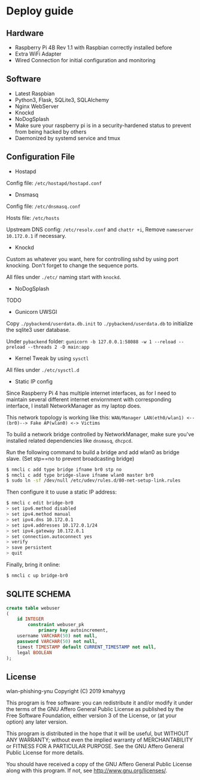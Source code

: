 # Deploy guide

## Hardware

- Raspberry Pi 4B Rev 1.1 with Raspbian correctly installed before
- Extra WiFi Adapter
- Wired Connection for initial configuration and monitoring

## Software

- Latest Raspbian
- Python3, Flask, SQLite3, SQLAlchemy
- Nginx WebServer
- Knockd
- NoDogSplash
- Make sure your raspberry pi is in a security-hardened status to prevent from being hacked by others
- Daemonized by systemd service and tmux

## Configuration File

- Hostapd

Config file: `/etc/hostapd/hostapd.conf`

- Dnsmasq

Config file: `/etc/dnsmasq.conf`

Hosts file: `/etc/hosts`

Upstream DNS config: `/etc/resolv.conf` and `chattr +i`, Remove `nameserver 10.172.0.1` if necessary.

- Knockd

Custom as whatever you want, here for controlling sshd by using port knocking.
Don't forget to change the sequence ports.

All files under `./etc/` naming start with `knockd`.

- NoDogSplash

TODO

- Gunicorn UWSGI

Copy `./pybackend/userdata.db.init` to `./pybackend/userdata.db` to initialize the sqlite3 user database.

Under `pybackend` folder: `gunicorn -b 127.0.0.1:58088 -w 1 --reload --preload --threads 2 -D main:app`

- Kernel Tweak by using `sysctl`

All files under `./etc/sysctl.d`

- Static IP config

Since Raspberry Pi 4 has multiple internet interfaces, as for I need to maintain several different internet enviornment with corresponding interface, I install NetworkManager as my laptop does.

This network topology is working like this: `WAN/Manager LAN(eth0/wlan1) <--(br0)--> Fake AP(wlan0) <-> Victims`

To build a network bridge controlled by NetworkManager, make sure you've installed related dependencies like `dnsmasq`, `dhcpcd`.

Run the following command to build a bridge and add wlan0 as bridge slave. (Set stp==no to prevent broadcasting bridge)

```bash
$ nmcli c add type bridge ifname br0 stp no 
$ nmcli c add type bridge-slave ifname wlan0 master br0
$ sudo ln -sf /dev/null /etc/udev/rules.d/80-net-setup-link.rules
```

Then configure it to uuse a static IP address:

```bash
$ nmcli c edit bridge-br0
> set ipv6.method disabled
> set ipv4.method manual
> set ipv4.dns 10.172.0.1
> set ipv4.addresses 10.172.0.1/24
> set ipv4.gateway 10.172.0.1
> set connection.autoconnect yes
> verify
> save persistent
> quit 
```

Finally, bring it online:

```bash
$ nmcli c up bridge-br0
```
 

## SQLITE SCHEMA

```sql
create table webuser
(
	id INTEGER
		constraint webuser_pk
			primary key autoincrement,
	username VARCHAR(50) not null,
	password VARCHAR(50) not null,
	timest TIMESTAMP default CURRENT_TIMESTAMP not null,
	legal BOOLEAN
);
```

## License

 wlan-phishing-ynu
 Copyright (C) 2019  kmahyyg
 
 This program is free software: you can redistribute it and/or modify
 it under the terms of the GNU Affero General Public License as published by
 the Free Software Foundation, either version 3 of the License, or
 (at your option) any later version.
 
 This program is distributed in the hope that it will be useful,
 but WITHOUT ANY WARRANTY; without even the implied warranty of
 MERCHANTABILITY or FITNESS FOR A PARTICULAR PURPOSE.  See the
 GNU Affero General Public License for more details.
 
 You should have received a copy of the GNU Affero General Public License
 along with this program.  If not, see <http://www.gnu.org/licenses/>.

